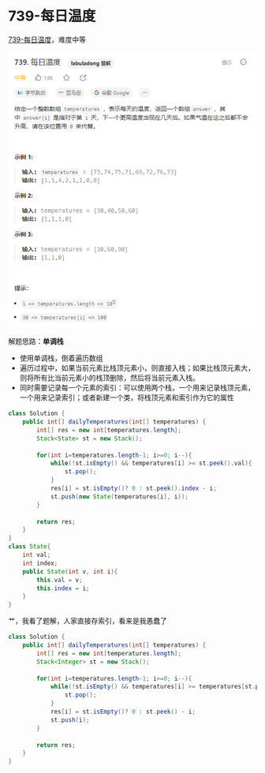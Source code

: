 # 739-每日温度

[739-每日温度](https://leetcode.cn/problems/daily-temperatures/)，难度中等

![image-20230825151335377](https://raw.githubusercontent.com/lqyspace/mypic/master/PicBed/202308251513428.png)

解题思路：**单调栈**

- 使用单调栈，倒着遍历数组
- 遍历过程中，如果当前元素比栈顶元素小，则直接入栈；如果比栈顶元素大，则将所有比当前元素小的栈顶删除，然后将当前元素入栈。
- 同时需要记录每一个元素的索引：可以使用两个栈，一个用来记录栈顶元素，一个用来记录索引；或者新建一个类，将栈顶元素和索引作为它的属性

```java
class Solution {
    public int[] dailyTemperatures(int[] temperatures) {
		int[] res = new int[temperatures.length];
        Stack<State> st = new Stack();
        
        for(int i=temperatures.length-1; i>=0; i--){
            while(!st.isEmpty() && temperatures[i] >= st.peek().val){
                st.pop();
            }
            res[i] = st.isEmpty()? 0 : st.peek().index - i;
            st.push(new State(temperatures[i], i));
        }
        
        return res;
    }
}
class State{
    int val;
    int index;
    public State(int v, int i){
        this.val = v;
        this.index = i;
    }
}
```

艹，我看了题解，人家直接存索引，看来是我愚蠢了

```java
class Solution {
    public int[] dailyTemperatures(int[] temperatures) {
		int[] res = new int[temperatures.length];
        Stack<Integer> st = new Stack();
        
        for(int i=temperatures.length-1; i>=0; i--){
            while(!st.isEmpty() && temperatures[i] >= temperatures[st.peek()]){
                st.pop();
            }
            res[i] = st.isEmpty()? 0 : st.peek() - i;
            st.push(i);
        }
        
        return res;
    }
}
```

